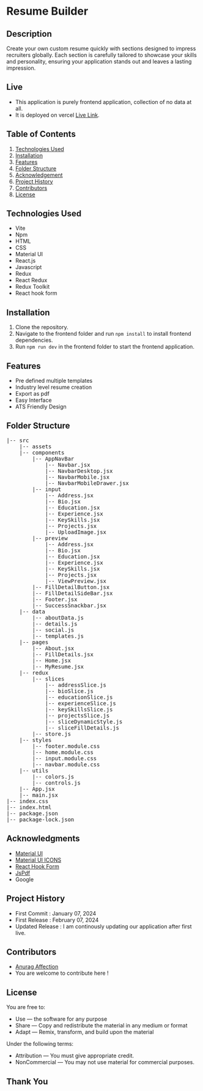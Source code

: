 # Resume Builder

## Description

Create your own custom resume quickly with sections designed to impress recruiters globally. Each section is carefully tailored to showcase your skills and personality, ensuring your application stands out and leaves a lasting impression.

## Live

- This application is purely frontend application, collection of no data at all.
- It is deployed on vercel [Live Link](https://resume-builder-anurag.vercel.app).

## Table of Contents

1. [Technologies Used](#technologies-used)
2. [Installation ](#installation)
3. [Features](#features)
4. [Folder Structure](#folder-structure)
5. [Acknowledgement](#acknowledgments)
6. [Project History](#project-history)
7. [Contributors](#contributors)
8. [License](#license)

## Technologies Used

- Vite
- Npm
- HTML
- CSS
- Material UI
- React.js
- Javascript
- Redux
- React Redux
- Redux Toolkit
- React hook form

## Installation

1. Clone the repository.
2. Navigate to the frontend folder and run `npm install` to install frontend dependencies.
3. Run `npm run dev` in the frontend folder to start the frontend application.

## Features

- Pre defined multiple templates
- Industry level resume creation
- Export as pdf
- Easy Interface
- ATS Friendly Design

## Folder Structure

<pre>
|-- src
    |-- assets 
    |-- components
        |-- AppNavBar 
            |-- Navbar.jsx 
            |-- NavbarDesktop.jsx 
            |-- NavbarMobile.jsx 
            |-- NavbarMobileDrawer.jsx
        |-- input
            |-- Address.jsx
            |-- Bio.jsx
            |-- Education.jsx
            |-- Experience.jsx 
            |-- KeySkills.jsx
            |-- Projects.jsx
            |-- UploadImage.jsx
        |-- preview
            |-- Address.jsx
            |-- Bio.jsx
            |-- Education.jsx
            |-- Experience.jsx 
            |-- KeySkills.jsx
            |-- Projects.jsx
            |-- ViewPreview.jsx
        |-- FillDetailButton.jsx
        |-- FillDetailSideBar.jsx
        |-- Footer.jsx
        |-- SuccessSnackbar.jsx
    |-- data
        |-- aboutData.js
        |-- details.js 
        |-- social.js
        |-- templates.js 
    |-- pages
        |-- About.jsx 
        |-- FillDetails.jsx 
        |-- Home.jsx 
        |-- MyResume.jsx 
    |-- redux
        |-- slices
            |-- addressSlice.js
            |-- bioSlice.js 
            |-- educationSlice.js 
            |-- experienceSlice.js 
            |-- keySkillsSlice.js 
            |-- projectsSlice.js 
            |-- sliceDynamicStyle.js 
            |-- sliceFillDetails.js 
        |-- store.js  
    |-- styles
        |-- footer.module.css 
        |-- home.module.css 
        |-- input.module.css 
        |-- navbar.module.css 
    |-- utils 
        |-- colors.js 
        |-- controls.js 
    |-- App.jsx 
    |-- main.jsx 
|-- index.css 
|-- index.html
|-- package.json
|-- package-lock.json
</pre>

## Acknowledgments

- [Material UI](https://mui.com/material-ui/getting-started/overview/)
- [Material UI ICONS ](https://mui.com/material-ui/material-icons/)
- [React Hook Form](https://react-hook-form.com/)
- [JsPdf](https://www.npmjs.com/package/jspdf)
- Google

## Project History

- First Commit : January 07, 2024
- First Release : February 07, 2024
- Updated Release : I am continously updating our application after first live.

## Contributors

- [ Anurag Affection ](https://github.com/anuragaffection)
- You are welcome to contribute here !

## License

You are free to:

- Use — the software for any purpose
- Share — Copy and redistribute the material in any medium or format
- Adapt — Remix, transform, and build upon the material

Under the following terms:

- Attribution — You must give appropriate credit.
- NonCommercial — You may not use material for commercial purposes.

## Thank You
